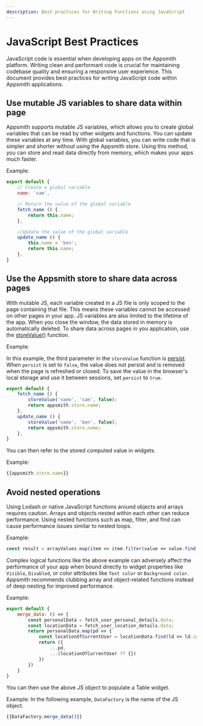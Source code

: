 ```yaml
---
description: Best practices for Writing Functions using JavaScript
---
```


# JavaScript Best Practices
JavaScript code is essential when developing apps on the Appsmith platform. Writing clean and performant code is crucial for maintaining codebase quality and ensuring a responsive user experience.
This document provides best practices for writing JavaScript code within Appsmith applications. 

## Use mutable JS variables to share data within page
Appsmith supports mutable JS variables, which allows you to create global variables that can be read by other widgets and functions. You can update these variables at any time. With global variables, you can write code that is simpler and shorter without using the Appsmith store. Using this method, you can store and read data directly from memory, which makes your apps much faster.

Example:
```jsx
export default {
    // Create a global variable
	name: 'sam',

    // Return the value of the global variable
	fetch_name () {
		return this.name;
	},

    //Update the value of the global variable
	update_name () {
		this.name = 'ben';
		return this.name;
	},
}
```
## Use the Appsmith store to share data across pages
With mutable JS, each variable created in a JS file is only scoped to the page containing that file. This means these variables cannot be accessed on other pages in your app. JS variables are also limited to the lifetime of the app. When you close the window, the data stored in memory is automatically deleted.
To share data across pages in you application, use the [storeValue()](/reference/appsmith-framework/widget-actions/store-value) function.

Example:

In this example, the third parameter in the `storeValue` function is [persist](/reference/appsmith-framework/widget-actions/store-value#persist). When `persist` is set to `false`, the value does not persist and is removed when the page is refreshed or closed. To save the value in the browser's local storage and use it between sessions, set `persist` to `true`.

```jsx
export default {
	fetch_name () {
		storeValue('name', 'sam', false);
		return appsmith.store.name;
	},
	update_name () {
		storeValue('name', 'ben', false);
		return appsmith.store.name;
	},
}
```
You can then refer to the stored computed value in widgets.

Example:
```jsx
{{appsmith.store.name}}
```
## Avoid nested operations

Using Lodash or native JavaScript functions around objects and arrays requires caution.
Arrays and objects nested within each other can reduce performance. Using nested functions such as map, filter, and find can cause performance issues similar to nested loops.

Example:
```jsx
const result = arrayValues.map(item => item.filter(value => value.find(() => {})));
```
Complex logical functions like the above example can adversely affect the performance of your app when bound directly to widget properties like `Visible`, `Disabled`, or color attributes like `Text color` or `Background color`.
Appsmith recommends clubbing array and object-related functions instead of deep nesting for improved performance.

Example:

```jsx
export default {
	merge_data: () => {
		const personalData = fetch_user_personal_details.data;
		const locationData = fetch_user_location_details.data;
		return personalData.map(pd => {
			const locationOfCurrentUser = locationData.find(ld => ld.id === pd.id);
			return ({
				...pd,
				...(locationOfCurrentUser ?? {})
			})
		})
	}
}
```
You can then use the above JS object to populate a Table widget.

Example:
In the following example, `DataFactory` is the name of the JS object.
```jsx
{{DataFactory.merge_data()}}
```